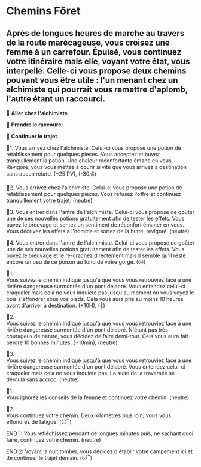 # Chemins Fôret

## Après de longues heures de marche au travers de la route marécageuse, vous croisez une femme à un carrefour. Épuisé, vous continuez votre itinéraire mais elle, voyant votre état, vous interpelle. Celle-ci vous propose deux chemins pouvant vous être utile : l'un menant chez un alchimiste qui pourrait vous remettre d'aplomb, l'autre étant un raccourci.

🍵  **Aller chez l'alchimiste**

🏃‍  **Prendre le raccourci**

🚶  **Continuer le trajet**


🍵1.
Vous arrivez chez l'alchimiste. Celui-ci vous propose une potion de rétablissement pour quelques pièces. Vous acceptez et buvez tranquillement la potion. Une chaleur réconfortante émane en vous. Revigoré, vous vous mettez à courir si vite que vous arrivez a destination sans aucun retard.
(+25 PV), (-30💰)

🍵2.
Vous arrivez chez l'alchimiste. Celui-ci vous propose une potion de rétablissement pour quelques pièces. Vous refusez l'offre et continuez tranquillement votre trajet.
(neutre)

🍵3.
Vous entrer dans l'antre de l'alchimiste. Celui-ci vous propose de goûter une de ses nouvelles potions gratuitement afin de tester les effets. Vous buvez le breuvage et sentez un sentiment de réconfort émaner en vous. Vous décrivez les effets à l'homme et sortez de la hutte, revigoré.
(neutre)

🍵4.
Vous entrer dans l'antre de l'alchimiste. Celui-ci vous propose de goûter une de ses nouvelles potions gratuitement afin de tester les effets. Vous buvez le breuvage et le re-crachez directement mais il semble qu'il reste encore un peu de ce poison au fond de votre gorge. 
(😖)


🏃‍1.  
Vous suivez le chemin indiqué jusqu'à que vous vous retrouviez face à une rivière dangereuse surmontée d'un pont délabré. Vous entendez celui-ci craqueler mais cela ne vous inquiète pas jusqu'au moment où vous voyez le bois s'effondrer sous vos pieds. Cela vous aura pris au moins 10 heures avant d'arriver à destination.
(+10H), (🤕)

🏃‍2.  
Vous suivez le chemin indiqué jusqu'à que vous vous retrouviez face à une rivière dangereuse surmontée d'un pont délabré. N'étant pas très courageux de nature, vous décidez de faire demi-tour. Cela vous aura fait perdre 10 bonnes minutes.
(+10min), (neutre)

🏃‍3.  
Vous suivez le chemin indiqué jusqu'à que vous vous retrouviez face a une rivière dangereuse surmontée d'un pont délabré. Vous entendez celui-ci craqueler mais cela ne vous inquiète pas. La suite de la traversée se déroula sans accroc.
(neutre)


🚶1.  
Vous ignorez les conseils de la femme et continuez votre chemin.
(neutre)

🚶2.  
Vous continuez votre chemin. Deux kilomètres plus loin, vous vous effondrez de fatigue.
(😴)


END 1: Vous refléchissez pendant de longues minutes puis, ne sachant quoi faire, continuez votre chemin.
(neutre)

END 2: Voyant la nuit tomber, vous décidez d'établir votre campement ici et de continuer le trajet demain.
(😴)
